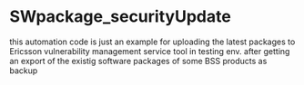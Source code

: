 # SWpackage_securityUpdate
this automation code is just an example for uploading the latest packages to Ericsson vulnerability management service tool in testing env. after getting an export of the existig software packages of some BSS products as backup

